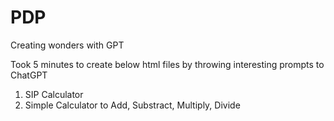# PDP
Creating wonders with GPT

Took 5 minutes to create below html files by throwing interesting prompts to ChatGPT

1. SIP Calculator
2. Simple Calculator to Add, Substract, Multiply, Divide 
